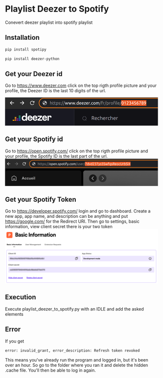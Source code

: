 # Playlist Deezer to Spotify
Conevert deezer playlist into spotify playlist

## Installation

```bash
pip install spotipy
```

```bash
pip install deezer-python
```
## Get your Deezer id

Go to https://www.deezer.com click on the top rigth profile picture and your profile,
the Deezer ID is the last 10 digits of the url.

![My Remote Image](https://github.com/Maxime-Skrobala/Playlist_Deezer_to_Spotify/blob/main/image_repo/deezer_id.png)

## Get your Spotify id

Go to https://open.spotify.com/ click on the top rigth profile picture and your profile,
the Spotify ID is the last part of the url. 
![My Remote Image](https://github.com/Maxime-Skrobala/Playlist_Deezer_to_Spotify/blob/main/image_repo/spotify_id.png)

## Get your Spotify Token

Go to https://developer.spotify.com/ login and go to dashboard.
Create a new app, app name, and description can be anything and put https://google.com/ for the Redirect URI.
Then go to settings, basic information, view client secret there is your two token 
![My_Remote_Image](https://github.com/Maxime-Skrobala/Playlist_Deezer_to_Spotify/blob/main/image_repo/API_Spotify_token_blur.png)

## Execution
Execute playlist_deezer_to_spotify.py with an IDLE and add the asked elements
## Error
If you get 
```bash
error: invalid_grant, error_description: Refresh token revoked
```
This means you've already run the program and logged in, but it's been over an hour. So go to the folder where you ran it and delete the hidden .cache file. You'll then be able to log in again.
